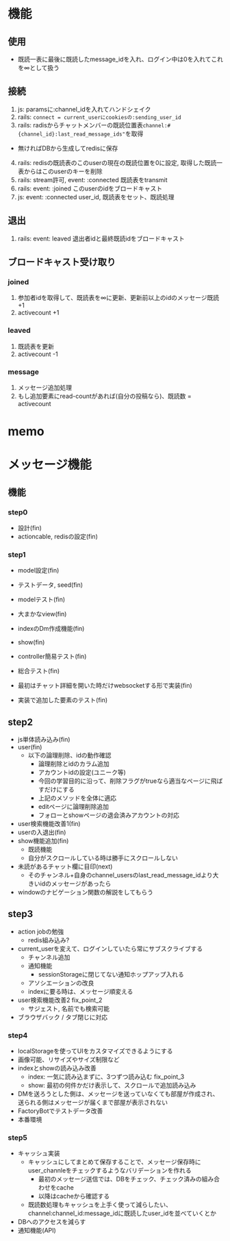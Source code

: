 # 機能
## 使用
- 既読一表に最後に既読したmessage_idを入れ、ログイン中は0を入れてこれを∞として扱う
## 接続
1. js: paramsに:channel_idを入れてハンドシェイク
2. rails: `connect = current_userにcookiesの:sending_user_id`
3. rails: radisからチャットメンバーの既読位置表`channel:#{channel_id}:last_read_message_ids"`を取得
- 無ければDBから生成してredisに保存
4. rails: redisの既読表のこのuserの現在の既読位置を0に設定, 取得した既読一表からはこのuserのキーを削除
5. rails: stream許可, event: :connected 既読表をtransmit
6. rails: event: :joined このuserのidをブロードキャスト
7. js: event: :connected user_id, 既読表をセット、既読処理

## 退出
1. rails: event: leaved 退出者idと最終既読idをブロードキャスト

## ブロードキャスト受け取り
### joined
1. 参加者idを取得して、既読表を∞に更新、更新前以上のidのメッセージ既読+1
2. activecount +1

### leaved
1. 既読表を更新
2. activecount -1

### message
1. メッセージ追加処理
2. もし追加要素にread-countがあれば(自分の投稿なら)、既読数 = activecount

# memo
# メッセージ機能
## 機能
### step0
- 設計(fin)
- actioncable, redisの設定(fin)

### step1
- model設定(fin)
- テストデータ, seed(fin)
- modelテスト(fin)
- 大まかなview(fin)
- indexのDm作成機能(fin)
- show(fin)

- controller簡易テスト(fin)
- 総合テスト(fin)

- 最初はチャット詳細を開いた時だけwebsocketする形で実装(fin)
- 実装で追加した要素のテスト(fin)
## step2
- js単体読み込み(fin)
- user(fin)
  - 以下の論理削除、idの動作確認
    - 論理削除とidのカラム追加
    - アカウントidの設定(ユニーク等)
    - 今回の学習目的に沿って、削除フラグがtrueなら適当なページに飛ばすだけにする
    - 上記のメソッドを全体に適応
    - editページに論理削除追加
    - フォローとshowページの退会済みアカウントの対応
- user検索機能改善1(fin)
- userの入退出(fin)
- show機能追加(fin)
  - 既読機能
  - 自分がスクロールしている時は勝手にスクロールしない
- 未読があるチャット欄に目印(next)
  - そのチャンネル+自身のchannel_usersのlast_read_message_idより大きいidのメッセージがあったら
- windowのナビゲーション関数の解説をしてもらう
## step3
  - action jobの勉強
    - redis組み込み?
  - current_userを変えて、ログインしていたら常にサブスクライブする
    - チャンネル追加
    - 通知機能
      - sessionStorageに閉じてない通知ホップアップ入れる
    - アソシエーションの改良
    - indexに要る時は、メッセージ順変える
  - user検索機能改善2 fix_point_2
    - サジェスト, 名前でも検索可能
  - ブラウザバック / タブ閉じに対応

### step4
- localStorageを使ってUIをカスタマイズできるようにする
- 画像可能、リサイズやサイズ制限など
- indexとshowの読み込み改善
  - index: 一気に読み込まずに、3つずつ読み込む fix_point_3
  - show: 最初の何件かだけ表示して、スクロールで追加読み込み
- DMを送ろうとした側は、メッセージを送っていなくても部屋が作成され、送られる側はメッセージが届くまで部屋が表示されない
- FactoryBotでテストデータ改善
- 本番環境

### step5
- キャッシュ実装
  - キャッシュにしてまとめて保存することで、メッセージ保存時にuser_channleをチェックするようなバリデーションを作れる
    - 最初のメッセージ送信では、DBをチェック、チェック済みの組み合わせをcache
    - 以降はcacheから確認する
  - 既読数処理もキャッシュを上手く使って減らしたい、channel:channel_id:message_idに既読したuser_idを並べていくとか
- DBへのアクセスを減らす
- 通知機能(API)

